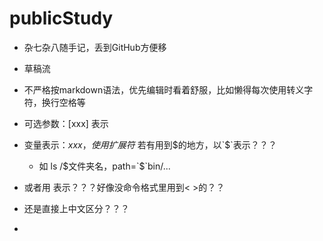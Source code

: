 # publicStudy
- 杂七杂八随手记，丢到GitHub方便移
- 草稿流
- 不严格按markdown语法，优先编辑时看着舒服，比如懒得每次使用转义字符，换行空格等
 
- 可选参数：[xxx] 表示
- 变量表示：$xxx，使用扩展符$ 若有用到$的地方，以`$`表示？？？
  - 如 ls /$文件夹名，path=`$`bin/...
- 或者用 <xxx> 表示？？？好像没命令格式里用到< >的？？
- 还是直接上中文区分？？？
-
